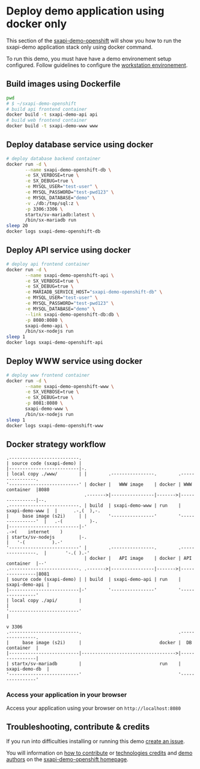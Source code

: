 # Deploy demo application using docker only

This section of the [sxapi-demo-openshift](https://github.com/startxfr/sxapi-demo-openshift)
will show you how to run the sxapi-demo application stack only using docker command.

To run this demo, you must have have a demo environement setup configured. Follow guidelines 
to configure the [workstation environement](https://github.com/startxfr/sxapi-demo-openshift#setup-workstation-environement).

## Build images using Dockerfile

```bash
pwd
# $ ~/sxapi-demo-openshift
# build api frontend container
docker build -t sxapi-demo-api api
# build web frontend container
docker build -t sxapi-demo-www www
```

## Deploy database service using docker

```bash
# deploy database backend container
docker run -d \
       --name sxapi-demo-openshift-db \
       -e SX_VERBOSE=true \
       -e SX_DEBUG=true \
       -e MYSQL_USER="test-user" \
       -e MYSQL_PASSWORD="test-pwd123" \
       -e MYSQL_DATABASE="demo" \
       -v ./db:/tmp/sql:z \
       -p 3306:3306 \
       startx/sv-mariadb:latest \
       /bin/sx-mariadb run
sleep 20
docker logs sxapi-demo-openshift-db
```

## Deploy API service using docker

```bash
# deploy api frontend container
docker run -d \
       --name sxapi-demo-openshift-api \
       -e SX_VERBOSE=true \
       -e SX_DEBUG=true \
       -e MARIADB_SERVICE_HOST="sxapi-demo-openshift-db" \
       -e MYSQL_USER="test-user" \
       -e MYSQL_PASSWORD="test-pwd123" \
       -e MYSQL_DATABASE="demo" \
       --link sxapi-demo-openshift-db:db \
       -p 8080:8080 \
       sxapi-demo-api \
       /bin/sx-nodejs run
sleep 1
docker logs sxapi-demo-openshift-api
```

## Deploy WWW service using docker

```bash
# deploy www frontend container
docker run -d \
       --name sxapi-demo-openshift-www \
       -e SX_VERBOSE=true \
       -e SX_DEBUG=true \
       -p 8081:8080 \
       sxapi-demo-www \
       /bin/sx-nodejs run
sleep 1
docker logs sxapi-demo-openshift-www
```

## Docker strategy workflow

```
.--------------------------.
| source code (sxapi-demo) |
|--------------------------|-.
| local copy ./www/        | |        .----------------.        .----------------.
'--------------------------' | docker |   WWW image    | docker | WWW container  |8080
                             .------->|----------------|------->|----------------|--.
.--------------------------. | build  | sxapi-demo-www | run    | sxapi-demo-www |  |      .-,(  ),-.    
|     base image (s2i)     | |        '----------------'        '----------------'  |   .-(          )-. 
|--------------------------|-'                                                      .->(    internet    )
| startx/sv-nodejs         |-.                                                      |   '-(          ).-'
'--------------------------' |        .----------------.        .----------------.  |       '-.( ).-'    
                             | docker |   API image    | docker | API container  |--'
.--------------------------. .------->|----------------|------->|----------------|8081
| source code (sxapi-demo) | | build  | sxapi-demo-api | run    | sxapi-demo-api |
|--------------------------|-'        '----------------'        '----------------'
| local copy ./api/        |                                             |
'--------------------------'                                             |
                                                                         v 3306
.--------------------------.                                    .----------------.
|     base image (s2i)     |                             docker |  DB container  |
|--------------------------|----------------------------------->|----------------|
| startx/sv-mariadb        |                             run    | sxapi-demo-db  |
'--------------------------'                                    '----------------'
```

### Access your application in your browser

Access your application using your browser on `http://localhost:8080`


## Troubleshooting, contribute & credits

If you run into difficulties installing or running this demo [create an issue](https://github.com/startxfr/sxapi-demo-openshift/issues/new).

You will information on [how to contribute](https://github.com/startxfr/sxapi-demo-openshift#contributing) or 
[technologies credits](https://github.com/startxfr/sxapi-demo-openshift#built-with) and
[demo authors](https://github.com/startxfr/sxapi-demo-openshift#authors) on the 
[sxapi-demo-openshift homepage](https://github.com/startxfr/sxapi-demo-openshift).